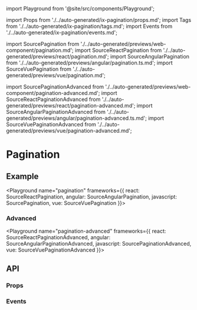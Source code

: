 import Playground from '@site/src/components/Playground';

import Props from './../auto-generated/ix-pagination/props.md';
import Tags from './../auto-generated/ix-pagination/tags.md';
import Events from './../auto-generated/ix-pagination/events.md';

import SourcePagination from './../auto-generated/previews/web-component/pagination.md';
import SourceReactPagination from './../auto-generated/previews/react/pagination.md';
import SourceAngularPagination from './../auto-generated/previews/angular/pagination.ts.md';
import SourceVuePagination from './../auto-generated/previews/vue/pagination.md';

import SourcePaginationAdvanced from './../auto-generated/previews/web-component/pagination-advanced.md';
import SourceReactPaginationAdvanced from './../auto-generated/previews/react/pagination-advanced.md';
import SourceAngularPaginationAdvanced from './../auto-generated/previews/angular/pagination-advanced.ts.md';
import SourceVuePaginationAdvanced from './../auto-generated/previews/vue/pagination-advanced.md';

# Pagination

<Tags />

## Example

<Playground
name="pagination"
frameworks={{
  react: SourceReactPagination,
  angular: SourceAngularPagination,
  javascript: SourcePagination,
  vue: SourceVuePagination
}}>
</Playground>

### Advanced

<Playground
name="pagination-advanced"
frameworks={{
  react: SourceReactPaginationAdvanced,
  angular: SourceAngularPaginationAdvanced,
  javascript: SourcePaginationAdvanced,
  vue: SourceVuePaginationAdvanced
}}>
</Playground>

## API

### Props

<Props />

### Events

<Events />
